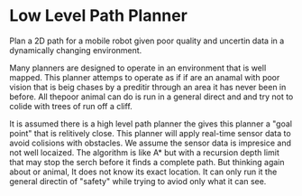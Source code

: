 # Low Level Path Planner
Plan a 2D path for a mobile robot given poor quality and uncertin data in a dynamically changing environment.

Many planners are designed to operate in an environment that is well mapped.   This planner attemps to operate as if if are an anamal with poor vision that is beig chases by a preditir through an area it has never been in before.  All thepoor animal can do is run in a general direct and and try not to colide with trees of run off a cliff.

It is assumed there is a high level path planner the gives this planner a "goal point" that is relitively close.  This planner will apply real-time sensor data to avoid colisions with obstacles.   We assume the sensor data is impresice and not well locaized.   The algorithm is like A* but with a recursion depth limit that may stop the serch before it finds a complete path.    But thinking again about or animal, It does not know its exact location. It can only run it the general directin of "safety" while trying to aviod only what it can see.  